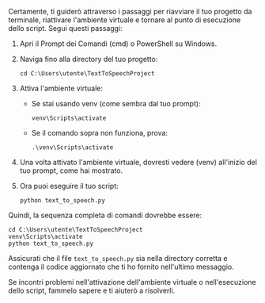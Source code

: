 Certamente, ti guiderò attraverso i passaggi per riavviare il tuo progetto da terminale, riattivare l'ambiente virtuale e tornare al punto di esecuzione dello script. Segui questi passaggi:

1. Apri il Prompt dei Comandi (cmd) o PowerShell su Windows.

2. Naviga fino alla directory del tuo progetto:
   ```
   cd C:\Users\utente\TextToSpeechProject
   ```

3. Attiva l'ambiente virtuale:
   - Se stai usando venv (come sembra dal tuo prompt):
     ```
     venv\Scripts\activate
     ```
   - Se il comando sopra non funziona, prova:
     ```
     .\venv\Scripts\activate
     ```

4. Una volta attivato l'ambiente virtuale, dovresti vedere (venv) all'inizio del tuo prompt, come hai mostrato.

5. Ora puoi eseguire il tuo script:
   ```
   python text_to_speech.py
   ```

Quindi, la sequenza completa di comandi dovrebbe essere:

```
cd C:\Users\utente\TextToSpeechProject
venv\Scripts\activate
python text_to_speech.py
```

Assicurati che il file `text_to_speech.py` sia nella directory corretta e contenga il codice aggiornato che ti ho fornito nell'ultimo messaggio.

Se incontri problemi nell'attivazione dell'ambiente virtuale o nell'esecuzione dello script, fammelo sapere e ti aiuterò a risolverli.